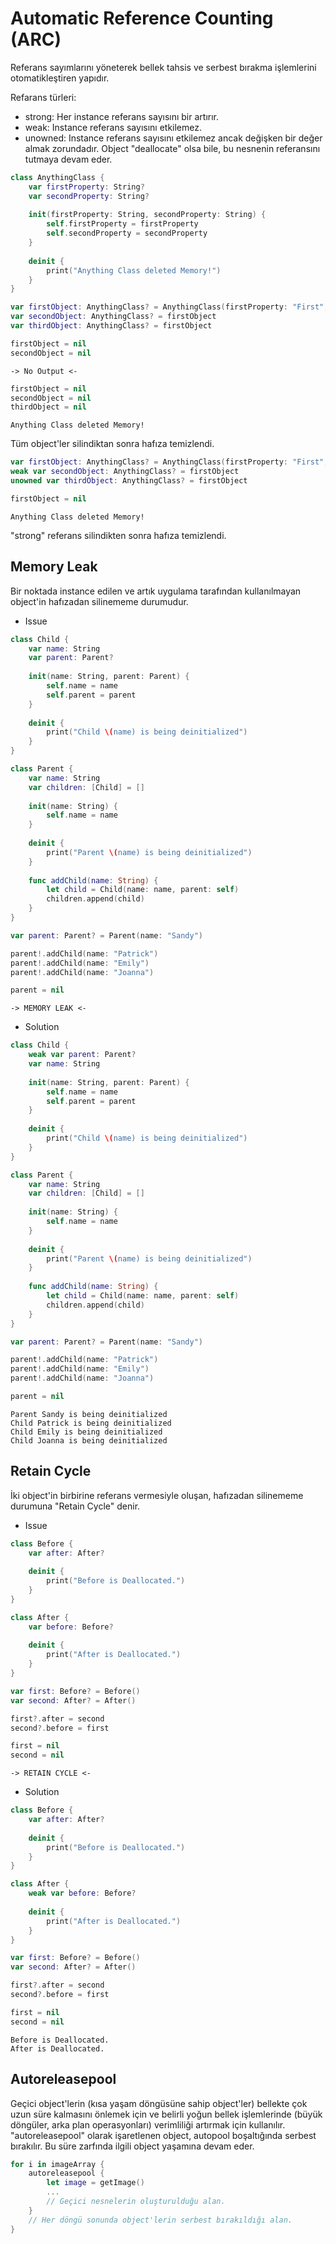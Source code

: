 # Automatic Reference Counting (ARC)
Referans sayımlarını yöneterek bellek tahsis ve serbest bırakma işlemlerini otomatikleştiren yapıdır.

Refarans türleri:
- strong: Her instance referans sayısını bir artırır.
- weak: Instance referans sayısını etkilemez.
- unowned: Instance referans sayısını etkilemez ancak değişken bir değer almak zorundadır. Object "deallocate" olsa bile, bu nesnenin referansını tutmaya devam eder.

```swift
class AnythingClass {
    var firstProperty: String?
    var secondProperty: String?
    
    init(firstProperty: String, secondProperty: String) {
        self.firstProperty = firstProperty
        self.secondProperty = secondProperty
    }
    
    deinit {
        print("Anything Class deleted Memory!")
    }
}
```

```swift
var firstObject: AnythingClass? = AnythingClass(firstProperty: "First", secondProperty: "Second")
var secondObject: AnythingClass? = firstObject
var thirdObject: AnythingClass? = firstObject
```
```swift
firstObject = nil
secondObject = nil
```
```
-> No Output <-
```

```swift
firstObject = nil
secondObject = nil
thirdObject = nil
```
```
Anything Class deleted Memory!
```
Tüm object'ler silindiktan sonra hafıza temizlendi.

```swift
var firstObject: AnythingClass? = AnythingClass(firstProperty: "First", secondProperty: "Second")
weak var secondObject: AnythingClass? = firstObject
unowned var thirdObject: AnythingClass? = firstObject
```
```swift
firstObject = nil
```
```
Anything Class deleted Memory!
```
"strong" referans silindikten sonra hafıza temizlendi.

## Memory Leak 
Bir noktada instance edilen ve artık uygulama tarafından kullanılmayan object'in hafızadan silinememe durumudur.

- Issue
```swift
class Child {
    var name: String
    var parent: Parent?
    
    init(name: String, parent: Parent) {
        self.name = name
        self.parent = parent
    }
  
    deinit {
        print("Child \(name) is being deinitialized")
    }
}

class Parent {
    var name: String
    var children: [Child] = []
  
    init(name: String) {
        self.name = name
    }
    
    deinit {
        print("Parent \(name) is being deinitialized")
    }
    
    func addChild(name: String) {
        let child = Child(name: name, parent: self)
        children.append(child)
    }
}

var parent: Parent? = Parent(name: "Sandy")

parent!.addChild(name: "Patrick")
parent!.addChild(name: "Emily")
parent!.addChild(name: "Joanna")

parent = nil
```
```
-> MEMORY LEAK <-
```

- Solution
```swift
class Child {
    weak var parent: Parent?
    var name: String
  
    init(name: String, parent: Parent) {
        self.name = name
        self.parent = parent
    }
  
    deinit {
        print("Child \(name) is being deinitialized")
    }
}

class Parent {
    var name: String
    var children: [Child] = []
  
    init(name: String) {
        self.name = name
    }
    
    deinit {
        print("Parent \(name) is being deinitialized")
    }
    
    func addChild(name: String) {
        let child = Child(name: name, parent: self)
        children.append(child)
    }
}

var parent: Parent? = Parent(name: "Sandy")

parent!.addChild(name: "Patrick")
parent!.addChild(name: "Emily")
parent!.addChild(name: "Joanna")

parent = nil
```
```
Parent Sandy is being deinitialized
Child Patrick is being deinitialized
Child Emily is being deinitialized
Child Joanna is being deinitialized
```

## Retain Cycle
İki object'in birbirine referans vermesiyle oluşan, hafızadan silinememe durumuna "Retain Cycle" denir.

- Issue
```swift
class Before {
    var after: After?
    
    deinit {
        print("Before is Deallocated.")
    }
}

class After {
    var before: Before?
    
    deinit {
        print("After is Deallocated.")
    }
}

var first: Before? = Before()
var second: After? = After()

first?.after = second
second?.before = first

first = nil
second = nil
```
```
-> RETAIN CYCLE <-
```

- Solution
```swift
class Before {
    var after: After?
    
    deinit {
        print("Before is Deallocated.")
    }
}

class After {
    weak var before: Before?
    
    deinit {
        print("After is Deallocated.")
    }
}

var first: Before? = Before()
var second: After? = After()

first?.after = second
second?.before = first

first = nil
second = nil
```
```
Before is Deallocated.
After is Deallocated.
```

## Autoreleasepool 
Geçici object'lerin (kısa yaşam döngüsüne sahip object'ler) bellekte çok uzun süre kalmasını önlemek için ve belirli yoğun bellek işlemlerinde (büyük döngüler, arka plan operasyonları) verimliliği artırmak için kullanılır. "autoreleasepool" olarak işaretlenen object, autopool boşaltığında serbest bırakılır. Bu süre zarfında ilgili object yaşamına devam eder. 

```swift
for i in imageArray {
    autoreleasepool {
        let image = getImage()
        ...
        // Geçici nesnelerin oluşturulduğu alan.
    }
    // Her döngü sonunda object'lerin serbest bırakıldığı alan.
}
```
